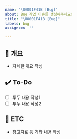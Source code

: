 ```yaml
---
name: "\U0001F41B [Bug]"
about: Bug 작업 이슈를 생성해주세요!
title: "\U0001F41B [Bug]"
labels: bug
assignees: ''

---
```


## 📝 개요
- 자세한 개요 작성

## ✔️ To-Do
- [ ] 투두 내용 작성1
- [ ] 투두 내용 작성2

## 👀 ETC
- 참고자료 등 기타 내용 작성
